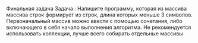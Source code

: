 Финальная задача
Задача :
Напишите программу, которая из массива массива строк формирует из строк, длина которых меньше 3 символов. Первоначальный массив можно ввести с помощью сочетания, либо включающего в себя начало выполнения алгоритма. Не рекомендуется использовать коллекции, лучше всего собирать отдельные массивы